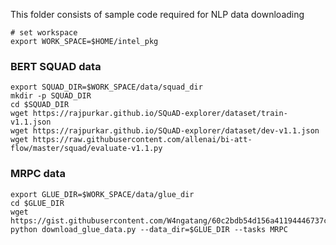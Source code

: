This folder consists of sample code required for NLP data downloading
```
# set workspace
export WORK_SPACE=$HOME/intel_pkg
```
### BERT SQUAD data
```
export SQUAD_DIR=$WORK_SPACE/data/squad_dir
mkdir -p SQUAD_DIR
cd $SQUAD_DIR
wget https://rajpurkar.github.io/SQuAD-explorer/dataset/train-v1.1.json
wget https://rajpurkar.github.io/SQuAD-explorer/dataset/dev-v1.1.json
wget https://raw.githubusercontent.com/allenai/bi-att-flow/master/squad/evaluate-v1.1.py
```
### MRPC data
```
export GLUE_DIR=$WORK_SPACE/data/glue_dir
cd $GLUE_DIR
wget https://gist.githubusercontent.com/W4ngatang/60c2bdb54d156a41194446737ce03e2e/raw/17b8dd0d724281ed7c3b2aeeda662b92809aadd5/download_glue_data.py
python download_glue_data.py --data_dir=$GLUE_DIR --tasks MRPC
```
